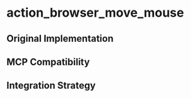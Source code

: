 # action_browser_move_mouse

## Original Implementation

## MCP Compatibility

## Integration Strategy

